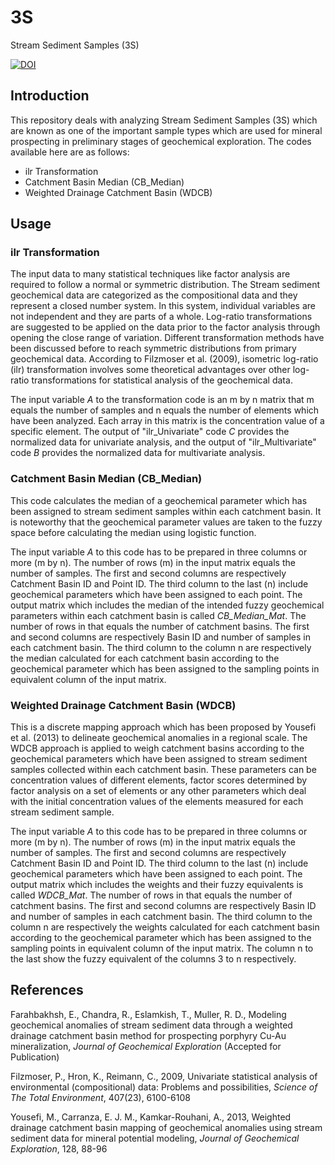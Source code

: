 # 3S
Stream Sediment Samples (3S)

[![DOI](https://zenodo.org/badge/118207344.svg)](https://zenodo.org/badge/latestdoi/118207344)

## Introduction
This repository deals with analyzing Stream Sediment Samples (3S) which are known as one of the important sample types which are used for mineral prospecting in preliminary stages of geochemical exploration.
The codes available here are as follows:

* ilr Transformation
* Catchment Basin Median (CB_Median)
* Weighted Drainage Catchment Basin (WDCB)

## Usage

### ilr Transformation
The input data to many statistical techniques like factor analysis are required to follow a normal or symmetric distribution. The Stream sediment geochemical data are categorized as the compositional data and they represent a closed number system. In this system, individual variables are not independent and they are parts of a whole. Log-ratio transformations are suggested to be applied on the data prior to the factor analysis through opening the close range of variation. Different transformation methods have been discussed before to reach symmetric distributions from primary geochemical data. According to Filzmoser et al. (2009), isometric log-ratio (ilr) transformation involves some theoretical advantages over other log-ratio transformations for statistical analysis of the geochemical data.

The input variable *A* to the transformation code is an m by n matrix that m equals the number of samples and n equals the number of elements which have been analyzed. Each array in this matrix is the concentration value of a specific element. The output of "ilr_Univariate" code *C* provides the normalized data for univariate analysis, and the output of "ilr_Multivariate" code *B* provides the normalized data for multivariate analysis.

### Catchment Basin Median (CB_Median)
This code calculates the median of a geochemical parameter which has been assigned to stream sediment samples within each catchment basin. It is noteworthy that the geochemical parameter values are taken to the fuzzy space before calculating the median using logistic function.

The input variable *A* to this code has to be prepared in three columns or more (m by n). The number of rows (m) in the input matrix equals the number of samples. The first and second columns are respectively Catchment Basin ID and Point ID. The third column to the last (n) include geochemical parameters which have been assigned to each point. The output matrix which includes the median of the intended fuzzy geochemical parameters within each catchment basin is called *CB_Median_Mat*. The number of rows in that equals the number of catchment basins. The first and second columns are respectively Basin ID and number of samples in each catchment basin. The third column to the column n are respectively the median calculated for each catchment basin according to the geochemical parameter which has been assigned to the sampling points in equivalent column of the input matrix.

### Weighted Drainage Catchment Basin (WDCB)
This is a discrete mapping approach which has been proposed by Yousefi et al. (2013) to delineate geochemical anomalies in a regional scale. The WDCB approach is applied to weigh catchment basins according to the geochemical parameters which have been assigned to stream sediment samples collected within each catchment basin. These parameters can be concentration values of different elements, factor scores determined by factor analysis on a set of elements or any other parameters which deal with the initial concentration values of the elements measured for each stream sediment sample.

The input variable *A* to this code has to be prepared in three columns or more (m by n). The number of rows (m) in the input matrix equals the number of samples. The first and second columns are respectively Catchment Basin ID and Point ID. The third column to the last (n) include geochemical parameters which have been assigned to each point. The output matrix which includes the weights and their fuzzy equivalents is called *WDCB_Mat*. The number of rows in that equals the number of catchment basins. The first and second columns are respectively Basin ID and number of samples in each catchment basin. The third column to the column n are respectively the weights calculated for each catchment basin according to the geochemical parameter which has been assigned to the sampling points in equivalent column of the input matrix. The column n to the last show the fuzzy equivalent of the columns 3 to n respectively.

## References
Farahbakhsh, E., Chandra, R., Eslamkish, T., Muller, R. D., Modeling geochemical anomalies of stream sediment data through a weighted drainage catchment basin method for prospecting porphyry Cu-Au mineralization, *Journal of Geochemical Exploration* (Accepted for Publication)

Filzmoser, P., Hron, K., Reimann, C., 2009, Univariate statistical analysis of environmental (compositional) data: Problems and possibilities, *Science of The Total Environment*, 407(23), 6100-6108

Yousefi, M., Carranza, E. J. M., Kamkar-Rouhani, A., 2013, Weighted drainage catchment basin mapping of geochemical anomalies using stream sediment data for mineral potential modeling, *Journal of Geochemical Exploration*, 128, 88-96
